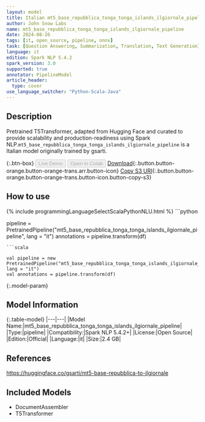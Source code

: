 ```yaml
---
layout: model
title: Italian mt5_base_repubblica_tonga_tonga_islands_ilgiornale_pipeline pipeline T5Transformer from gsarti
author: John Snow Labs
name: mt5_base_repubblica_tonga_tonga_islands_ilgiornale_pipeline
date: 2024-08-26
tags: [it, open_source, pipeline, onnx]
task: [Question Answering, Summarization, Translation, Text Generation]
language: it
edition: Spark NLP 5.4.2
spark_version: 3.0
supported: true
annotator: PipelineModel
article_header:
  type: cover
use_language_switcher: "Python-Scala-Java"
---
```


## Description

Pretrained T5Transformer, adapted from Hugging Face and curated to provide scalability and production-readiness using Spark NLP.`mt5_base_repubblica_tonga_tonga_islands_ilgiornale_pipeline` is a Italian model originally trained by gsarti.

{:.btn-box}
<button class="button button-orange" disabled>Live Demo</button>
<button class="button button-orange" disabled>Open in Colab</button>
[Download](https://s3.amazonaws.com/auxdata.johnsnowlabs.com/public/models/mt5_base_repubblica_tonga_tonga_islands_ilgiornale_pipeline_it_5.4.2_3.0_1724681822519.zip){:.button.button-orange.button-orange-trans.arr.button-icon}
[Copy S3 URI](s3://auxdata.johnsnowlabs.com/public/models/mt5_base_repubblica_tonga_tonga_islands_ilgiornale_pipeline_it_5.4.2_3.0_1724681822519.zip){:.button.button-orange.button-orange-trans.button-icon.button-copy-s3}

## How to use



<div class="tabs-box" markdown="1">
{% include programmingLanguageSelectScalaPythonNLU.html %}
```python

pipeline = PretrainedPipeline("mt5_base_repubblica_tonga_tonga_islands_ilgiornale_pipeline", lang = "it")
annotations =  pipeline.transform(df)   

```
```scala

val pipeline = new PretrainedPipeline("mt5_base_repubblica_tonga_tonga_islands_ilgiornale_pipeline", lang = "it")
val annotations = pipeline.transform(df)

```
</div>

{:.model-param}
## Model Information

{:.table-model}
|---|---|
|Model Name:|mt5_base_repubblica_tonga_tonga_islands_ilgiornale_pipeline|
|Type:|pipeline|
|Compatibility:|Spark NLP 5.4.2+|
|License:|Open Source|
|Edition:|Official|
|Language:|it|
|Size:|2.4 GB|

## References

https://huggingface.co/gsarti/mt5-base-repubblica-to-ilgiornale

## Included Models

- DocumentAssembler
- T5Transformer